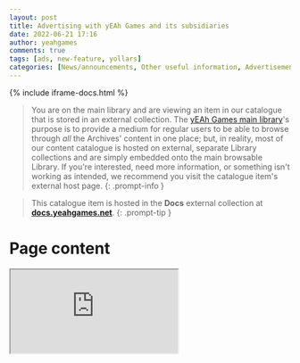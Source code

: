 ```yaml
---
layout: post
title: Advertising with yEAh Games and its subsidiaries
date: 2022-06-21 17:16
author: yeahgames
comments: true
tags: [ads, new-feature, yollars]
categories: [News/announcements, Other useful information, Advertisements]
---
```


{% include iframe-docs.html %}


> You are on the main library and are viewing an item in our catalogue that is stored in an external collection. The [yEAh Games main library](https://library.yeahgames.net)'s purpose is to provide a medium for regular users to be able to browse through *all* the Archives' content in one place; but, in reality, most of our content catalogue is hosted on external, separate Library collections and are simply embedded onto the main browsable Library. If you're interested, need more information, or something isn't working as intended, we recommend you visit the catalogue item's external host page.
{: .prompt-info }

> This catalogue item is hosted in the **Docs** external collection at **[docs.yeahgames.net](https://docs.yeahgames.net/docs/advertising/about)**.
{: .prompt-tip }



# Page content
<div class="iframe-container"> 
  <iframe class="responsive-iframe" src="https://docs.yeahgames.net/docs/advertising/about#advertising-with-yeah-games-and-its-subsidiaries"></iframe>
</div>
